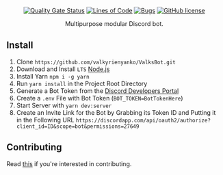 <div align="center">
  
  [![Quality Gate Status][quality]][quality-url]
  [![Lines of Code][lines]][lines-url]
  [![Bugs][bugs]][bugs-url]
  [![GitHub license][license]][license-url]
  
</div>

<p align="center">Multipurpose modular Discord bot.</p>

## Install
1. Clone `https://github.com/valkyrienyanko/ValksBot.git`
2. Download and Install `LTS` [Node.js](https://nodejs.org/en/)
3. Install Yarn `npm i -g yarn`
4. Run `yarn install` in the Project Root Directory
5. Generate a Bot Token from the [Discord Developers Portal](https://discordapp.com/developers/applications/)
6. Create a `.env` File with Bot Token (`BOT_TOKEN=BotTokenHere`)
7. Start Server with `yarn dev:server`
8. Create an Invite Link for the Bot by Grabbing its Token ID and Putting it in the Following URL `https://discordapp.com/api/oauth2/authorize?client_id=ID&scope=bot&permissions=27649`

## Contributing
Read [this](https://github.com/valkyrienyanko/ValksBot/blob/master/.github/CONTRIBUTING.md) if you're interested in contributing.

[quality]: https://sonarcloud.io/api/project_badges/measure?project=valkyrienyanko_ValksBot&metric=alert_status
[quality-url]: https://sonarcloud.io/dashboard?id=valkyrienyanko_ValksBot
[lines]: https://sonarcloud.io/api/project_badges/measure?project=valkyrienyanko_ValksBot&metric=ncloc
[lines-url]: https://sonarcloud.io/dashboard?id=valkyrienyanko_ValksBot
[bugs]: https://sonarcloud.io/api/project_badges/measure?project=valkyrienyanko_ValksBot&metric=bugs
[bugs-url]: https://sonarcloud.io/dashboard?id=valkyrienyanko_ValksBot
[license]: https://img.shields.io/github/license/valkyrienyanko/ValksBot?color=brightgreen
[license-url]: https://github.com/valkyrienyanko/ValksBot/blob/master/LICENSE
